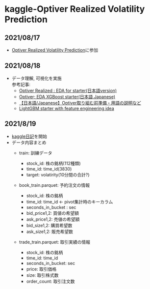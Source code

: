 # kaggle-Optiver Realized Volatility Prediction
## 2021/08/17
- [Optiver Realized Volatility Prediction](https://www.kaggle.com/c/optiver-realized-volatility-prediction)に参加


## 2021/08/18
- データ理解, 可視化を実施<br>
参考記事: 
  - [Optiver Realized : EDA for starter(日本語version)](https://www.kaggle.com/chumajin/optiver-realized-eda-for-starter-version)
  - [Optiver; EDA XGBoost starter(日本語,Japanese)](https://www.kaggle.com/matsuosan/optiver-eda-xgboost-starter-japanese)
  - [【日本語/Japanese】Optiver取り組む前準備・用語の説明など](https://www.kaggle.com/takiyu/japanese-optiver)
  - [LightGBM starter with feature engineering idea](https://www.kaggle.com/tommy1028/lightgbm-starter-with-feature-engineering-idea)


## 2021/8/19
- [kaggle日記](https://zenn.dev/fkubota/articles/3d8afb0e919b555ef068)を開始<br>
- データ内容まとめ<br>
  - train: 訓練データ
    - stock_id: 株の銘柄(112種類)
    - time_id: time_id(3830) 
    - target: volatirity(10分間の合計?)


  - book_train.parquet: 予約注文の情報
    - stock_id: 株の銘柄
    - time_id: time_id ← pivot集計時のキーカラム
    - seconds_in_bucket : sec
    - bid_price1,2: 買値の希望額
    - ask_price1,2: 売値の希望額
    - bid_size1,2: 購買希望数
    - ask_size1,2: 販売希望数


  - trade_train.parquet: 取引実績の情報
    - stock_id: 株の銘柄
    - time_id: time_id
    - seconds_in_bucket: sec
    - price: 取引価格
    - size: 取引株式数
    - order_count: 取引注文数
